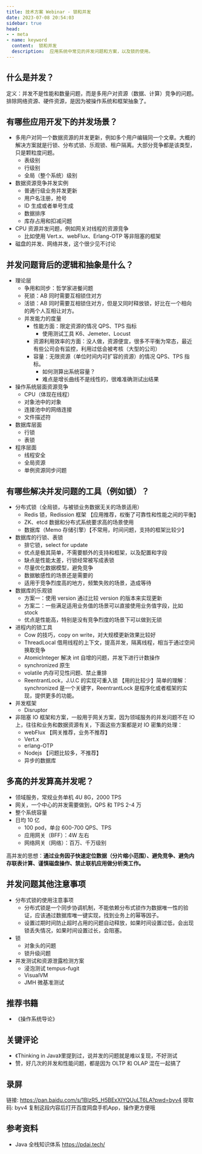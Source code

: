 ```yaml
---
title: 技术方案 Webinar - 锁和并发
date: 2023-07-08 20:54:03
sidebar: true
head:
- - meta
- name: keyword
  content:  锁和并发
  description:  应用系统中常见的并发问题和方案，以及锁的使用。
---
```


## 什么是并发？

定义：并发不是性能和数量问题，而是多用户对资源（数据、计算）竞争的问题。排除网络资源、硬件资源，是因为被操作系统和框架抽象了。

## 有哪些应用开发下的并发场景？

- 多用户对同一个数据资源的并发更新，例如多个用户编辑同一个文章。大概的解决方案就是行锁、分布式锁、乐观锁、租户隔离。大部分竞争都是该类型，只是颗粒度问题。
  - 表级别
  - 行级别
  - 全局（整个系统）级别
- 数据资源竞争并发实例
  - 普通行级业务并发更新
  - 用户名注册，抢号
  - ID 生成或者单号生成
  - 数据排序
  - 库存占用和扣减问题
- CPU 资源并发问题，例如网关对线程的资源竞争
  - 比如使用 Vert.x、webFlux、Erlang-OTP 等非阻塞的框架
- 磁盘的并发、网络并发，这个很少见不讨论

## 并发问题背后的逻辑和抽象是什么？

- 理论层
  - 争用和同步：哲学家进餐问题
  - 死锁：AB 同时需要互相锁住对方
  - 活锁：AB 同时需要互相锁住对方，但是又同时释放锁，好比在一个相向的两个人互相让对方。
  - 并发能力的度量
    - 性能方面：限定资源的情况 QPS、TPS 指标
      - 使用测试工具 K6、Jemeter、Locust
    - 资源利用效率的方面：没人做，资源便宜，很多不平衡为常态，最近有些公司会有监控，利用过低会被考核（大型的公司）
    - 容量：无限资源（单位时间内可扩容的资源）的情况 QPS、TPS 指标。
      - 如何测算出系统容量？
      - 难点是增长曲线不是线性的，很难准确测试出结果
- 操作系统层面资源竞争
  - CPU（体现在线程）
  - 对象池中的对象
  - 连接池中的网络连接
  - 文件描述符
- 数据库层面
  - 行锁
  - 表锁
- 程序层面
  - 线程安全
  - 全局资源
  - 单例资源同步问题

## 有哪些解决并发问题的工具（例如锁）？

- 分布式锁（全局锁，与被锁业务数据无关的场景适用）
  - Redis 锁，Redission 框架 【应用推荐，权衡了可靠性和性能之间的平衡】
  - ZK、etcd 数据和分布式系统要求高的场景使用
  - 数据库（Memo 存储引擎）【不常用，时间问题，支持的框架比较少】
- 数据库的行锁、表锁  
  - 排它锁，select for update
  - 优点是极其简单，不需要额外的支持和框架，以及配置和字段
  - 缺点是性能太差，行锁经常被写成表锁
  - 尽量优化数据模型，避免竞争
  - 数据敏感性的场景还是需要的
  - 适用于竞争烈度高的地方，频繁失败的场景，造成等待
- 数据库的乐观锁
  - 方案一：使用 version 通过比较 version 的版本来实现更新
  - 方案二：一些满足适用业务值的场景可以直接使用业务值字段，比如 stock
  - 优点是性能高，特别是没有竞争烈度的场景下可以做到无锁
- 进程内的锁工具
  - Cow 的技巧，copy on write，对大规模更新效果比较好
  - ThreadLocal 借用线程的上下文，提高并发，隔离线程，相当于通过空间换取竞争
  - AtomicInteger 解决 int 自增的问题，并发下进行计数操作
  - synchronized 原生
  - volatile 内存可见性问题、禁止重排 
  - ReentrantLock，J.U.C 的实现可重入锁 【用的比较少】简单的理解：synchronized 是一个关键字，ReentrantLock 是程序化或者框架的实现，提供更多的功能。
- 并发框架
  - Disruptor 
- 非阻塞 IO 框架和方案，一般用于网关方案，因为领域服务的并发问题不在 IO 上，往往和业务和数据资源有关，下面这些方案都是对 IO 密集的处理：
  - webFlux 【网关推荐，业务不推荐】
  - Vert.x
  - erlang-OTP
  - Nodejs 【问题比较多，不推荐】
  - 异步的数据库

## 多高的并发算高并发呢？

- 领域服务，常规业务单机 4U 8G，2000 TPS
- 网关，一个中心的并发需要做到，QPS 和 TPS 2-4 万
- 整个系统容量
- 日均 10 亿
  - 100 pod，单台 600-700 QPS、TPS
  - 应用网关（BFF）：4W 左右
  - 网络网关（网络）：百万、千万级别

高并发的思想：**通过业务因子快速定位数据（分片缩小范围）、避免竞争、避免内存联表计算、谨慎磁盘操作、禁止联机应用做分析类工作。**

## 并发问题其他注意事项

- 分布式锁的使用注意事项
  - 分布式锁是一个同步协调机制，不能依赖分布式锁作为数据唯一性的验证，应该通过数据库唯一键实现，找到业务上的幂等因子。
  - 设置过期时间防止超时占用的问题自动释放，如果时间设置过低，会出现锁丢失情况，如果时间设置过长，会阻塞。
- 锁
  - 对象头的问题
  - 锁升级问题
- 并发测试和资源泄露检测方案
  - 浸泡测试 tempus-fugit
  - VisualVM
  - JMH 微基准测试

## 推荐书籍

- 《操作系统导论》

## 关键评论

- 《Thinking in Java》里提到过，说并发的问题就是难以复现，不好测试
- 赞，好几次的并发和性能问题，都是因为 OLTP 和 OLAP 混在一起搞了

## 录屏

链接: https://pan.baidu.com/s/1BlzR5_H5BExXIYQUuLT6LA?pwd=byv4 提取码: byv4 复制这段内容后打开百度网盘手机App，操作更方便哦

## 参考资料

- Java 全栈知识体系 https://pdai.tech/
